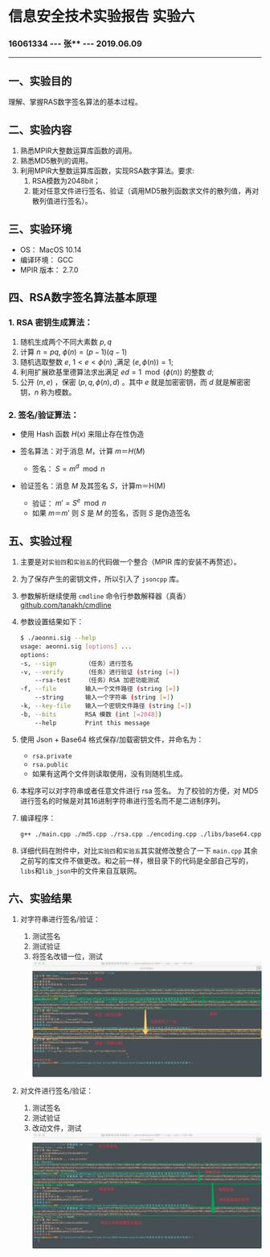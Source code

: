 # 信息安全技术实验报告 实验六

### 16061334 --- 张** --- 2019.06.09

----

## 一、实验目的

理解、掌握RAS数字签名算法的基本过程。

## 二、实验内容

1. 熟悉MPIR大整数运算库函数的调用。
2. 熟悉MD5散列的调用。
3. 利用MPIR大整数运算库函数，实现RSA数字算法。要求:
    1. RSA模数为2048bit；
    2. 能对任意文件进行签名、验证（调用MD5散列函数求文件的散列值，再对散列值进行签名）。


## 三、实验环境
- OS： MacOS 10.14
- 编译环境： GCC
- MPIR 版本： 2.7.0

## 四、RSA数字签名算法基本原理

### 1. RSA 密钥生成算法：
1. 随机生成两个不同大素数 $p, q$
2. 计算 $n=pq,$  $\phi(n)=(p-1)(q-1)$
3. 随机选取整数 $e$, $1<e<\phi(n)$ ,满足 $(e,\phi(n))=1$;
4. 利用扩展欧基里德算法求出满足 $ed=1 \mod(\phi(n))$ 的整数 $d$;
5. 公开 $(n,e)$ ，保密 $(p,q,\phi(n),d)$ 。其中 $e$ 就是加密密钥，而 $d$ 就是解密密钥，$n$ 称为模数。

### 2. 签名/验证算法：

- 使用 Hash 函数 $H(x)$ 来阻止存在性伪造
- 签名算法：对于消息 $M$，计算 $m＝H(M)$
  - 签名： $S=m^d \mod n$

- 验证签名：消息 $M$ 及其签名 $S$，计算m＝H(M)
  - 验证： $m'=S^e \mod n$
  - 如果 $m＝m’$ 则 $S$ 是 $M$ 的签名，否则 $S$ 是伪造签名


## 五、实验过程

1. 主要是对`实验四`和`实验五`的代码做一个整合（MPIR 库的安装不再赘述）。
2. 为了保存产生的密钥文件，所以引入了 `jsoncpp` 库。
3. 参数解析继续使用 `cmdline` 命令行参数解释器（真香） [github.com/tanakh/cmdline](https://github.com/tanakh/cmdline)
4. 参数设置结果如下：
    ```bash
    $ ./aeonni.sig --help   
    usage: aeonni.sig [options] ... 
    options:
    -s, --sign        （任务）进行签名
    -v, --verify      （任务）进行验证 (string [=])
        --rsa-test    （任务）RSA 加密功能测试
    -f, --file        输入一个文件路径 (string [=])
        --string      输入一个字符串 (string [=])
    -k, --key-file    输入一个密钥文件路径 (string [=])
    -b, --bits        RSA 模数 (int [=2048])
        --help        Print this message
    ```

5. 使用 Json + Base64 格式保存/加载密钥文件，并命名为：
   - `rsa.private`
   - `rsa.public`
   - 如果有这两个文件则读取使用，没有则随机生成。

6. 本程序可以对字符串或者任意文件进行 rsa 签名。 为了校验的方便，对 MD5 进行签名的时候是对其16进制字符串进行签名而不是二进制序列。

7. 编译程序：

    ```bash
    g++ ./main.cpp ./md5.cpp ./rsa.cpp ./encoding.cpp ./libs/base64.cpp ./lib_json/json_reader.cpp ./lib_json/json_value.cpp ./lib_json/json_writer.cpp -o aeonni.sig -lmpir
    ```

8. 详细代码在附件中，对比`实验四`和`实验五`其实就修改整合了一下 `main.cpp` 其余之前写的库文件不做更改。和之前一样，根目录下的代码是全部自己写的，`libs`和`lib_json`中的文件来自互联网。

## 六、实验结果

1. 对字符串进行签名/验证：
   1. 测试签名
   2. 测试验证
   3. 将签名改错一位，测试
![string.png](string.png)

1. 对文件进行签名/验证：
   1. 测试签名
   2. 测试验证
   3. 改动文件，测试
![file.png](file.png)

